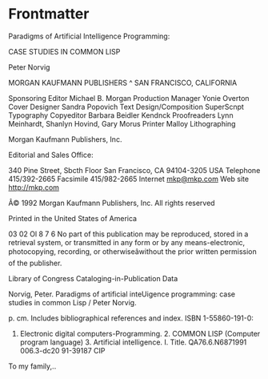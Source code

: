 # Frontmatter
Paradigms of 
Artificial Intelligence 
Programming: 

CASE STUDIES IN COMMON LISP 

Peter Norvig 

MORGAN KAUFMANN PUBLISHERS ^ SAN FRANCISCO, CALIFORNIA 

Sponsoring Editor Michael B. Morgan 
Production Manager Yonie Overton 
Cover Designer Sandra Popovich 
Text Design/Composition SuperScnpt Typography 
Copyeditor Barbara Beidler Kendnck 
Proofreaders Lynn Meinhardt, Shanlyn Hovind, Gary Morus 
Printer Malloy Lithographing 

Morgan Kaufmann Publishers, Inc. 

Editorial and Sales Office: 

340 Pine Street, Sbcth Floor 
San Francisco, CA 94104-3205 
USA 
Telephone 415/392-2665 
Facsimile 415/982-2665 
Internet mkp@mkp.com 
Web site http://mkp.com 

Â© 1992 Morgan Kaufmann Publishers, Inc. 
All rights reserved 

Printed in the United States of America 

03 02 Ol 8 7 6 
No part of this publication may be reproduced, stored in a retrieval system, or 
transmitted in any form or by any means-electronic, photocopying, recording, or 
otherwiseâwithout the prior written permission of the publisher. 

Library of Congress Cataloging-in-Publication Data 

Norvig, Peter. 
Paradigms of artificial inteUigence programming: case studies in 
common Lisp / Peter Norvig. 

p. cm. 
Includes bibliographical references and index. 
ISBN 1-55860-191-0: 
1. Electronic digital computers-Programming. 2. COMMON LISP 
(Computer program language) 3. Artificial intelligence. I. Title. 
QA76.6.N6871991 
006.3-dc20 91-39187 
CIP 

To my family,..